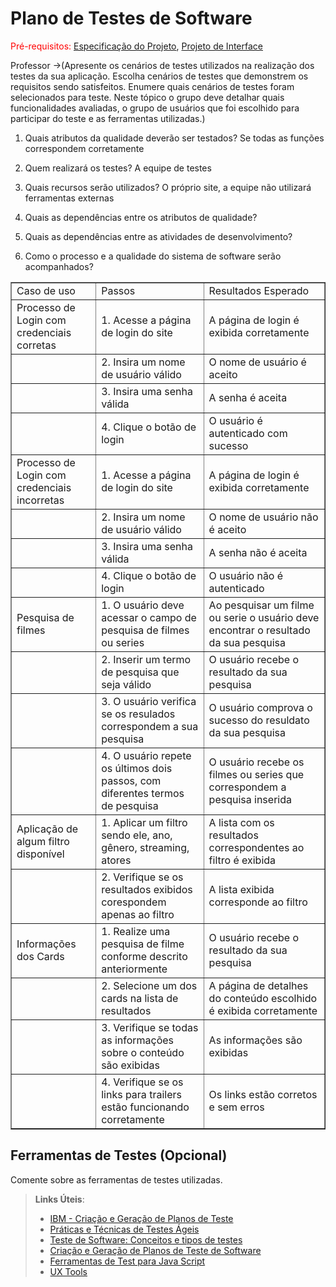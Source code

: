 # Plano de Testes de Software

<span style="color:red">Pré-requisitos: <a href="2-Especificação do Projeto.md"> Especificação do Projeto</a></span>, <a href="3-Projeto de Interface.md"> Projeto de Interface</a>

Professor ->(Apresente os cenários de testes utilizados na realização dos testes da sua aplicação. Escolha cenários de testes que demonstrem os requisitos sendo satisfeitos.
Enumere quais cenários de testes foram selecionados para teste. Neste tópico o grupo deve detalhar quais funcionalidades avaliadas, o grupo de usuários que foi escolhido para participar do teste e as ferramentas utilizadas.)

1. Quais atributos da qualidade deverão ser testados?
Se todas as funções correspondem corretamente

2. Quem realizará os testes?
A equipe de testes

3. Quais recursos serão utilizados?
O próprio site, a equipe não utilizará ferramentas externas

4. Quais as dependências entre os atributos de qualidade?

6. Quais as dependências entre as atividades de desenvolvimento?

7. Como o processo e a qualidade do sistema de software serão acompanhados?

<table border="1">
    <tr>
        <td>Caso de uso</td>
        <td>Passos</td>
        <td>Resultados Esperado</td>
    </tr>
     <tr>
        <td>Processo de Login com credenciais corretas</td>
        <td>1. Acesse a página de login do site</td>
        <td>A página de login é exibida corretamente</td>
    </tr>
    <tr>
        <td></td>
        <td>2. Insira um nome de usuário válido </td>
        <td>O nome de usuário é aceito</td>
    </tr>
     <tr>
        <td></td>
        <td>3. Insira uma senha válida </td>
        <td>A senha é aceita</td>
    </tr>
    <tr>
        <td></td>
        <td>4. Clique o botão de login </td>
        <td>O usuário é autenticado com sucesso</td>
    </tr>
     <tr>
        <td>Processo de Login com credenciais incorretas</td>
        <td>1. Acesse a página de login do site</td>
        <td>A página de login é exibida corretamente</td>
    </tr>
     <tr>
        <td></td>
        <td>2. Insira um nome de usuário válido </td>
        <td>O nome de usuário não é aceito</td>
    </tr>
     <tr>
        <td></td>
        <td>3. Insira uma senha válida </td>
        <td>A senha não é aceita</td>
    </tr>
    <tr>
        <td></td>
        <td>4. Clique o botão de login </td>
        <td>O usuário não é autenticado</td>
    </tr>
    <tr>
        <td>Pesquisa de filmes </td>
        <td>1. O usuário deve acessar o campo de pesquisa de filmes ou series</td>
        <td>Ao pesquisar um filme ou serie o usuário deve encontrar o resultado da sua pesquisa</td>
    </tr>
    <tr>
        <td></td>
        <td>2. Inserir um termo de pesquisa que seja válido </td>
        <td>O usuário recebe o resultado da sua pesquisa</td>
    </tr>
    <tr>
        <td></td>
        <td>3. O usuário verifica se os resulados correspondem a sua pesquisa</td>
        <td>O usuário comprova o sucesso do resuldato da sua pesquisa</td>
    </tr>
    <tr>
        <td></td>
        <td>4. O usuário repete os últimos dois passos, com diferentes termos de pesquisa </td>
        <td>O usuário recebe os filmes ou series que correspondem a pesquisa inserida </td>
    </tr>
    <tr>
        <td>Aplicação de algum filtro disponível</td>
        <td>1. Aplicar um filtro sendo ele, ano, gênero, streaming, atores</td>
        <td>A lista com os resultados correspondentes ao filtro é exibida</td>
    </tr>
    <tr>
        <td></td>
        <td>2. Verifique se os resultados exibidos corespondem apenas ao filtro</td>
        <td>A lista exibida corresponde ao filtro</td>
    </tr>
    <tr>
        <td>Informações dos Cards</td>
        <td>1. Realize uma pesquisa de filme conforme descrito anteriormente</td>
        <td>O usuário recebe o resultado da sua pesquisa</td>
    </tr>
    <tr>
        <td></td>
        <td>2. Selecione um dos cards na lista de resultados</td>
        <td>A página de detalhes do conteúdo escolhido é exibida corretamente</td>
    </tr>
    <tr>
        <td></td>
        <td>3. Verifique se todas as informações sobre o conteúdo são exibidas</td>
        <td>As informações são exibidas</td></td>
    </tr>
    <tr>
        <td></td>
        <td>4. Verifique se os links para trailers estão funcionando corretamente</td>
        <td>Os links estão corretos e sem erros</td>
    </tr>
</table>
 
## Ferramentas de Testes (Opcional)

Comente sobre as ferramentas de testes utilizadas.
 
> **Links Úteis**:
> - [IBM - Criação e Geração de Planos de Teste](https://www.ibm.com/developerworks/br/local/rational/criacao_geracao_planos_testes_software/index.html)
> - [Práticas e Técnicas de Testes Ágeis](http://assiste.serpro.gov.br/serproagil/Apresenta/slides.pdf)
> -  [Teste de Software: Conceitos e tipos de testes](https://blog.onedaytesting.com.br/teste-de-software/)
> - [Criação e Geração de Planos de Teste de Software](https://www.ibm.com/developerworks/br/local/rational/criacao_geracao_planos_testes_software/index.html)
> - [Ferramentas de Test para Java Script](https://geekflare.com/javascript-unit-testing/)
> - [UX Tools](https://uxdesign.cc/ux-user-research-and-user-testing-tools-2d339d379dc7)
